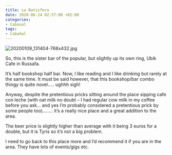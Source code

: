 ```yaml
---
title: La Batisfera
date: 2020-06-24 02:57:00 +02:00
categories:
- Cabanal
tags:
- Cabañal
---
```


![20200109_131404-768x432.jpg](/uploads/20200109_131404-768x432.jpg)

So, this is the sister bar of the popular, but slightly up its own ring, Ubik Cafe in Russafa.

It’s half bookshop half bar. Now, I like reading and I like drinking but rarely at the same time. It must be said however, that this bookshop/bar combo thingy is quite novel….. ughhh sigh!

Anyway, despite the pretentious pricks sitting around the place sipping cafe con leche (with oat milk no doubt – I had regular cow milk in my coffee before you ask… and yes I’m probably considered a pretentious prick by some people too)…….. it’s a really nice place and a great addition to the area.

The beer price is slightly higher than average with it being 3 euros for a double, but it is Tyris so it’s not a big problem.

I need to go back to this place more and I’d recommend it if you are in the area. They have lots of events/gigs etc.